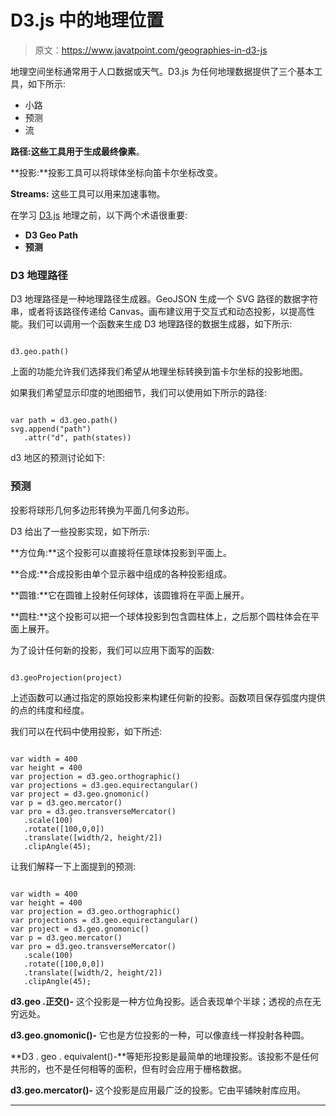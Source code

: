 # D3.js 中的地理位置

> 原文：<https://www.javatpoint.com/geographies-in-d3-js>

地理空间坐标通常用于人口数据或天气。D3.js 为任何地理数据提供了三个基本工具，如下所示:

*   小路
*   预测
*   流

**路径:**这些工具用于生成**最终像素**。

**投影:**投影工具可以将球体坐标向笛卡尔坐标改变。

**Streams:** 这些工具可以用来加速事物。

在学习 [D3.js](https://www.javatpoint.com/d3-js) 地理之前，以下两个术语很重要:

*   **D3 Geo Path**
*   **预测**

### D3 地理路径

D3 地理路径是一种地理路径生成器。GeoJSON 生成一个 SVG 路径的数据字符串，或者将该路径传递给 Canvas。画布建议用于交互式和动态投影，以提高性能。我们可以调用一个函数来生成 D3 地理路径的数据生成器，如下所示:

```

d3.geo.path()

```

上面的功能允许我们选择我们希望从地理坐标转换到笛卡尔坐标的投影地图。

如果我们希望显示印度的地图细节，我们可以使用如下所示的路径:

```

var path = d3.geo.path()
svg.append("path")
   .attr("d", path(states))

```

d3 地区的预测讨论如下:

### 预测

投影将球形几何多边形转换为平面几何多边形。

D3 给出了一些投影实现，如下所示:

**方位角:**这个投影可以直接将任意球体投影到平面上。

**合成:**合成投影由单个显示器中组成的各种投影组成。

**圆锥:**它在圆锥上投射任何球体，该圆锥将在平面上展开。

**圆柱:**这个投影可以把一个球体投影到包含圆柱体上，之后那个圆柱体会在平面上展开。

为了设计任何新的投影，我们可以应用下面写的函数:

```

d3.geoProjection(project)

```

上述函数可以通过指定的原始投影来构建任何新的投影。函数项目保存弧度内提供的点的纬度和经度。

我们可以在代码中使用投影，如下所述:

```

var width = 400
var height = 400
var projection = d3.geo.orthographic() 
var projections = d3.geo.equirectangular()
var project = d3.geo.gnomonic()
var p = d3.geo.mercator()
var pro = d3.geo.transverseMercator()
   .scale(100)
   .rotate([100,0,0])
   .translate([width/2, height/2])
   .clipAngle(45);

```

让我们解释一下上面提到的预测:

```

var width = 400
var height = 400
var projection = d3.geo.orthographic() 
var projections = d3.geo.equirectangular()
var project = d3.geo.gnomonic()
var p = d3.geo.mercator()
var pro = d3.geo.transverseMercator()
   .scale(100)
   .rotate([100,0,0])
   .translate([width/2, height/2])
   .clipAngle(45);

```

**d3.geo .正交()-** 这个投影是一种方位角投影。适合表现单个半球；透视的点在无穷远处。

**d3.geo.gnomonic()-** 它也是方位投影的一种，可以像直线一样投射各种圆。

**D3 . geo . equivalent()-**等矩形投影是最简单的地理投影。该投影不是任何共形的，也不是任何相等的面积，但有时会应用于栅格数据。

**d3.geo.mercator()-** 这个投影是应用最广泛的投影。它由平铺映射库应用。

* * *